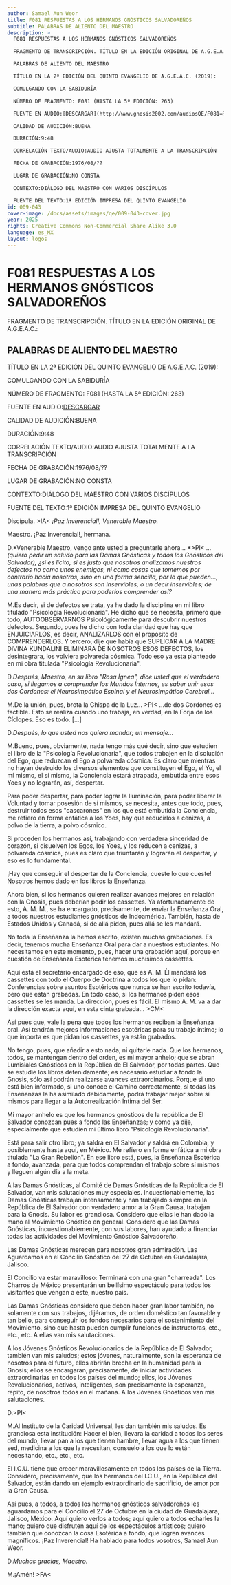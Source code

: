 ```yaml
---
author: Samael Aun Weor
title: F081 RESPUESTAS A LOS HERMANOS GNÓSTICOS SALVADOREÑOS
subtitle: PALABRAS DE ALIENTO DEL MAESTRO
description: >
  F081 RESPUESTAS A LOS HERMANOS GNÓSTICOS SALVADOREÑOS

  FRAGMENTO DE TRANSCRIPCIÓN. TÍTULO EN LA EDICIÓN ORIGINAL DE A.G.E.A.C.:

  PALABRAS DE ALIENTO DEL MAESTRO

  TÍTULO EN LA 2ª EDICIÓN DEL QUINTO EVANGELIO DE A.G.E.A.C. (2019):

  COMULGANDO CON LA SABIDURÍA

  NÚMERO DE FRAGMENTO: F081 (HASTA LA 5ª EDICIÓN: 263)

  FUENTE EN AUDIO:[DESCARGAR](http://www.gnosis2002.com/audiosQE/F081=RESPUESTAS-A-LOS-HERMANOS-GNOSTICOS-SALVADORENOS.zip)

  CALIDAD DE AUDICIÓN:BUENA

  DURACIÓN:9:48

  CORRELACIÓN TEXTO/AUDIO:AUDIO AJUSTA TOTALMENTE A LA TRANSCRIPCIÓN

  FECHA DE GRABACIÓN:1976/08/??

  LUGAR DE GRABACIÓN:NO CONSTA

  CONTEXTO:DIÁLOGO DEL MAESTRO CON VARIOS DISCÍPULOS

  FUENTE DEL TEXTO:1ª EDICIÓN IMPRESA DEL QUINTO EVANGELIO
id: 009-043
cover-image: /docs/assets/images/qe/009-043-cover.jpg
year: 2025
rights: Creative Commons Non-Commercial Share Alike 3.0
language: es_MX
layout: logos
---
```

# F081 RESPUESTAS A LOS HERMANOS GNÓSTICOS SALVADOREÑOS

FRAGMENTO DE TRANSCRIPCIÓN. TÍTULO EN LA EDICIÓN ORIGINAL DE A.G.E.A.C.:

## PALABRAS DE ALIENTO DEL MAESTRO

TÍTULO EN LA 2ª EDICIÓN DEL QUINTO EVANGELIO DE A.G.E.A.C. (2019):

COMULGANDO CON LA SABIDURÍA

NÚMERO DE FRAGMENTO: F081 (HASTA LA 5ª EDICIÓN: 263)

FUENTE EN AUDIO:[DESCARGAR](http://www.gnosis2002.com/audiosQE/F081=RESPUESTAS-A-LOS-HERMANOS-GNOSTICOS-SALVADORENOS.zip)

CALIDAD DE AUDICIÓN:BUENA

DURACIÓN:9:48

CORRELACIÓN TEXTO/AUDIO:AUDIO AJUSTA TOTALMENTE A LA TRANSCRIPCIÓN

FECHA DE GRABACIÓN:1976/08/??

LUGAR DE GRABACIÓN:NO CONSTA

CONTEXTO:DIÁLOGO DEL MAESTRO CON VARIOS DISCÍPULOS

FUENTE DEL TEXTO:1ª EDICIÓN IMPRESA DEL QUINTO EVANGELIO

Discípula. \>IA< *¡Paz Inverencial!, Venerable Maestro.*

Maestro. ¡Paz Inverencial!, hermana.

D.*Venerable Maestro, vengo ante usted a preguntarle ahora... *\>PI< *...(quiero pedir un saludo para las Damas Gnósticas y todos los Gnósticos del Salvador), ¿si es lícito, si es justo que nosotros analizamos nuestros defectos no como unos enemigos, ni como cosas que tomemos por contrario hacia nosotros, sino en una forma sencilla, por lo que pueden..., unas palabras que a nosotros son inservibles, o un decir inservibles; de una manera más práctica para poderlos comprender así?*

M.Es decir, si de defectos se trata, ya he dado la disciplina en mi libro titulado "Psicología Revolucionaria". He dicho que se necesita, primero que todo, AUTOOBSERVARNOS Psicológicamente para descubrir nuestros defectos. Segundo, pues he dicho con toda claridad que hay que ENJUICIARLOS, es decir, ANALIZARLOS con el propósito de COMPRENDERLOS. Y tercero, dije que había que SUPLICAR A LA MADRE DIVINA KUNDALINI ELIMINARA DE NOSOTROS ESOS DEFECTOS, los desintegrara, los volviera polvareda cósmica. Todo eso ya esta planteado en mi obra titulada "Psicología Revolucionaria".

D.*Después, Maestro, en su libro "Rosa Ígnea", dice usted que el verdadero caso, si llegamos a comprender los Mundos Internos, es saber unir esos dos Cordones: el Neurosimpático Espinal y el Neurosimpático Cerebral...*

M.De la unión, pues, brota la Chispa de la Luz... \>PI< ...de dos Cordones es factible. Esto se realiza cuando uno trabaja, en verdad, en la Forja de los Cíclopes. Eso es todo. [...]

D.*Después, lo que usted nos quiera mandar; un mensaje...*

M.Bueno, pues, obviamente, nada tengo más qué decir, sino que estudien el libro de la "Psicología Revolucionaria", que todos trabajen en la disolución del Ego, que reduzcan el Ego a polvareda cósmica. Es claro que mientras no hayan destruido los diversos elementos que constituyen el Ego, el Yo, el mí mismo, el sí mismo, la Conciencia estará atrapada, embutida entre esos Yoes y no lograrán, así, despertar.

Para poder despertar, para poder lograr la Iluminación, para poder liberar la Voluntad y tomar posesión de sí mismos, se necesita, antes que todo, pues, destruir todos esos "cascarones" en los que está embutida la Conciencia, me refiero en forma enfática a los Yoes, hay que reducirlos a cenizas, a polvo de la tierra, a polvo cósmico.

Si proceden los hermanos así, trabajando con verdadera sinceridad de corazón, si disuelven los Egos, los Yoes, y los reducen a cenizas, a polvareda cósmica, pues es claro que triunfarán y lograrán el despertar, y eso es lo fundamental.

¡Hay que conseguir el despertar de la Conciencia, cueste lo que cueste! Nosotros hemos dado en los libros la Enseñanza.

Ahora bien, si los hermanos quieren realizar avances mejores en relación con la Gnosis, pues deberían pedir los cassettes. Ya afortunadamente de esto, A. M. M., se ha encargado, precisamente, de enviar la Enseñanza Oral, a todos nuestros estudiantes gnósticos de Indoamérica. También, hasta de Estados Unidos y Canadá, si de allá piden, pues allá se les mandará.

No toda la Enseñanza la hemos escrito, existen muchas grabaciones. Es decir, tenemos mucha Enseñanza Oral para dar a nuestros estudiantes. No necesitamos en este momento, pues, hacer una grabación aquí, porque en cuestión de Enseñanza Esotérica tenemos muchísimos cassettes.

Aquí está el secretario encargado de eso, que es A. M. Él mandará los cassettes con todo el Cuerpo de Doctrina a todos los que lo pidan: Conferencias sobre asuntos Esotéricos que nunca se han escrito todavía, pero que están grabadas. En todo caso, si los hermanos piden esos cassettes se les manda. La dirección, pues es fácil. El mismo A. M. va a dar la dirección exacta aquí, en esta cinta grabada... \>CM<

Así pues que, vale la pena que todos los hermanos reciban la Enseñanza oral. Así tendrán mejores informaciones esotéricas para su trabajo íntimo; lo que importa es que pidan los cassettes, ya están grabados.

No tengo, pues, que añadir a esto nada, ni quitarle nada. Que los hermanos, todos, se mantengan dentro del orden, es mi mayor anhelo; que se abran Lumisiales Gnósticos en la República de El Salvador, por todas partes. Que se estudie los libros detenidamente; es necesario estudiar a fondo la Gnosis, sólo así podrán realizarse avances extraordinarios. Porque si uno está bien informado, si uno conoce el Camino correctamente, si todas las Enseñanzas la ha asimilado debidamente, podrá trabajar mejor sobre sí mismos para llegar a la Autorrealización Íntima del Ser.

Mi mayor anhelo es que los hermanos gnósticos de la república de El Salvador conozcan pues a fondo las Enseñanzas; y como ya dije, especialmente que estudien mi último libro "Psicología Revolucionaria".

Está para salir otro libro; ya saldrá en El Salvador y saldrá en Colombia, y posiblemente hasta aquí, en México. Me refiero en forma enfática a mi obra titulada "La Gran Rebelión". En ese libro está, pues, la Enseñanza Esotérica a fondo, avanzada, para que todos comprendan el trabajo sobre sí mismos y lleguen algún día a la meta.

A las Damas Gnósticas, al Comité de Damas Gnósticas de la República de El Salvador, van mis salutaciones muy especiales. Incuestionablemente, las Damas Gnósticas trabajan intensamente y han trabajado siempre en la República de El Salvador con verdadero amor a la Gran Causa, trabajan para la Gnosis. Su labor es grandiosa. Considero que ellas le han dado la mano al Movimiento Gnóstico en general. Considero que las Damas Gnósticas, incuestionablemente, con sus labores, han ayudado a financiar todas las actividades del Movimiento Gnóstico Salvadoreño.

Las Damas Gnósticas merecen para nosotros gran admiración. Las Aguardamos en el Concilio Gnóstico del 27 de Octubre en Guadalajara, Jalisco.

El Concilio va estar maravilloso: Terminará con una gran "charreada". Los Charros de México presentarán un bellísimo espectáculo para todos los visitantes que vengan a éste, nuestro país.

Las Damas Gnósticas considero que deben hacer gran labor también, no solamente con sus trabajos, dijéramos, de orden doméstico tan favorable y tan bello, para conseguir los fondos necesarios para el sostenimiento del Movimiento, sino que hasta pueden cumplir funciones de instructoras, etc., etc., etc. A ellas van mis salutaciones.

A los Jóvenes Gnósticos Revolucionarios de la República de El Salvador, también van mis saludos; estos jóvenes, naturalmente, son la esperanza de nosotros para el futuro, ellos abrirán brecha en la humanidad para la Gnosis; ellos se encargaran, precisamente, de iniciar actividades extraordinarias en todos los países del mundo; ellos, los Jóvenes Revolucionarios, activos, inteligentes, son precisamente la esperanza, repito, de nosotros todos en el mañana. A los Jóvenes Gnósticos van mis salutaciones.

D.\>PI<

M.Al Instituto de la Caridad Universal, les dan también mis saludos. Es grandiosa esta institución: Hacer el bien, llevara la caridad a todos los seres del mundo; llevar pan a los que tienen hambre, llevar agua a los que tienen sed, medicina a los que la necesitan, consuelo a los que lo están necesitando, etc., etc., etc.

El I.C.U. tiene que crecer maravillosamente en todos los países de la Tierra. Considero, precisamente, que los hermanos del I.C.U., en la República del Salvador, están dando un ejemplo extraordinario de sacrificio, de amor por la Gran Causa.

Así pues, a todos, a todos los hermanos gnósticos salvadoreños les aguardamos para el Concilio el 27 de Octubre en la ciudad de Guadalajara, Jalisco, México. Aquí quiero verlos a todos; aquí quiero a todos echarles la mano; quiero que disfruten aquí de los espectáculos artísticos; quiero también que conozcan la cosa Esotérica a fondo; que logren avances magníficos. ¡Paz Inverencial! Ha hablado para todos vosotros, Samael Aun Weor.

D.*Muchas gracias, Maestro.*

M.¡Amén! \>FA<

